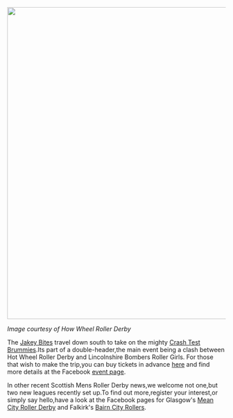 <html><body><a href="http://scottishrollerderbyblog.com/2012/09/hotwheel.jpg"><img src="http://scottishrollerderbyblog.com/2012/09/hotwheel.jpg" alt="" title="hotwheel" width="509" height="720" class="aligncenter size-full wp-image-1747"></a>

<em>Image courtesy of How Wheel Roller Derby</em>

The <a href="http://www.facebook.com/pages/The-Jakey-Bites-Scottish-Mens-Roller-Derby/190825187685857?ref=ts">Jakey Bites</a> travel down south to take on the mighty <a href="http://www.crashtestbrummies.co.uk/">Crash Test Brummies</a>.Its part of a double-header,the main event being a clash between Hot Wheel Roller Derby and Lincolnshire Bombers Roller Girls.
For those that wish to make the trip,you can buy tickets in advance <a href="https://www.paypal.com/uk/cgi-bin/webscr?cmd=_flow&amp;SESSION=L7g3Gtt5RFKi2i4yTcVcYfiRubC1V7Pl_rjw32Ol21eZY8rsfUeaQ5fI03q&amp;dispatch=50a222a57771920b6a3d7b606239e4d529b525e0b7e69bf0224adecfb0124e9b61f737ba21b08198c76d66ace6699a60677529753b095fab">here</a> and find more details at the Facebook <a href="http://www.facebook.com/events/281884055211964/">event page</a>.

In other recent Scottish Mens Roller Derby news,we welcome not one,but two new leagues recently set up.To find out more,register your interest,or simply say hello,have a look at the Facebook pages for Glasgow's <a href="http://www.facebook.com/MeanCityRollerDerby?ref=stream">Mean City Roller Derby</a> and Falkirk's <a href="http://www.facebook.com/BairnCityRollers">Bairn City Rollers</a>.
</body></html>
